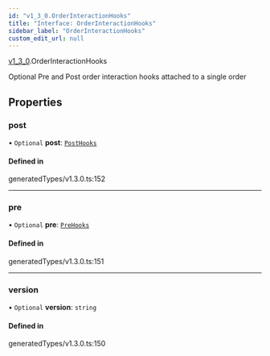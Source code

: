```yaml
---
id: "v1_3_0.OrderInteractionHooks"
title: "Interface: OrderInteractionHooks"
sidebar_label: "OrderInteractionHooks"
custom_edit_url: null
---
```


[v1\_3\_0](../namespaces/v1_3_0.md).OrderInteractionHooks

Optional Pre and Post order interaction hooks attached to a single order

## Properties

### post

• `Optional` **post**: [`PostHooks`](../namespaces/v1_3_0.md#posthooks)

#### Defined in

generatedTypes/v1.3.0.ts:152

___

### pre

• `Optional` **pre**: [`PreHooks`](../namespaces/v1_3_0.md#prehooks)

#### Defined in

generatedTypes/v1.3.0.ts:151

___

### version

• `Optional` **version**: `string`

#### Defined in

generatedTypes/v1.3.0.ts:150
